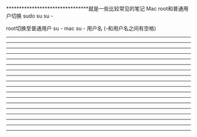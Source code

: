 ********************************就是一些比较常见的笔记
Mac root和普通用户切换
sudo su
su -

root切换至普通用户
su - mac
su - 用户名
(-和用户名之间有空格)

***************
***************
***************
***************
***************
***************
***************
***************
***************
***************
***************
***************
***************
***************
***************
***************
***************
***************